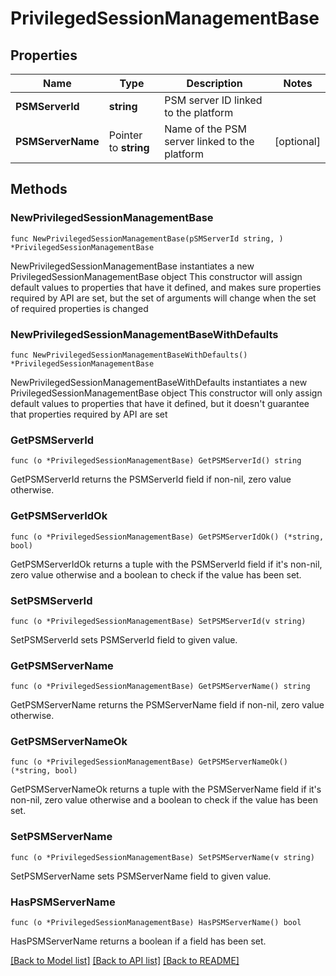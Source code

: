 # PrivilegedSessionManagementBase

## Properties

Name | Type | Description | Notes
------------ | ------------- | ------------- | -------------
**PSMServerId** | **string** | PSM server ID linked to the platform | 
**PSMServerName** | Pointer to **string** | Name of the PSM server linked to the platform | [optional] 

## Methods

### NewPrivilegedSessionManagementBase

`func NewPrivilegedSessionManagementBase(pSMServerId string, ) *PrivilegedSessionManagementBase`

NewPrivilegedSessionManagementBase instantiates a new PrivilegedSessionManagementBase object
This constructor will assign default values to properties that have it defined,
and makes sure properties required by API are set, but the set of arguments
will change when the set of required properties is changed

### NewPrivilegedSessionManagementBaseWithDefaults

`func NewPrivilegedSessionManagementBaseWithDefaults() *PrivilegedSessionManagementBase`

NewPrivilegedSessionManagementBaseWithDefaults instantiates a new PrivilegedSessionManagementBase object
This constructor will only assign default values to properties that have it defined,
but it doesn't guarantee that properties required by API are set

### GetPSMServerId

`func (o *PrivilegedSessionManagementBase) GetPSMServerId() string`

GetPSMServerId returns the PSMServerId field if non-nil, zero value otherwise.

### GetPSMServerIdOk

`func (o *PrivilegedSessionManagementBase) GetPSMServerIdOk() (*string, bool)`

GetPSMServerIdOk returns a tuple with the PSMServerId field if it's non-nil, zero value otherwise
and a boolean to check if the value has been set.

### SetPSMServerId

`func (o *PrivilegedSessionManagementBase) SetPSMServerId(v string)`

SetPSMServerId sets PSMServerId field to given value.


### GetPSMServerName

`func (o *PrivilegedSessionManagementBase) GetPSMServerName() string`

GetPSMServerName returns the PSMServerName field if non-nil, zero value otherwise.

### GetPSMServerNameOk

`func (o *PrivilegedSessionManagementBase) GetPSMServerNameOk() (*string, bool)`

GetPSMServerNameOk returns a tuple with the PSMServerName field if it's non-nil, zero value otherwise
and a boolean to check if the value has been set.

### SetPSMServerName

`func (o *PrivilegedSessionManagementBase) SetPSMServerName(v string)`

SetPSMServerName sets PSMServerName field to given value.

### HasPSMServerName

`func (o *PrivilegedSessionManagementBase) HasPSMServerName() bool`

HasPSMServerName returns a boolean if a field has been set.


[[Back to Model list]](../README.md#documentation-for-models) [[Back to API list]](../README.md#documentation-for-api-endpoints) [[Back to README]](../README.md)


